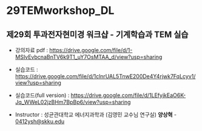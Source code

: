# 29TEMworkshop_DL
## 제29회 투과전자현미경 워크샵 - 기계학습과 TEM 실습
 
 - 강의자료 pdf : https://drive.google.com/file/d/1-MSIvEvbcnaBnTV6k9T1_uY7OsMTAA_d/view?usp=sharing

 - 실습코드 : https://drive.google.com/file/d/1clnrUAL5TnwE200De4Y4rjwk7FqLcyv1/view?usp=sharing

 - 실습코드(full version) : https://drive.google.com/file/d/1LEfyjkEaO6K-Jq_WWeL02jzBHm7BpBp6/view?usp=sharing

 - Instructor : 성균관대학교 에너지과학과 (김영민 교수님 연구실) **양상혁** - 0412ysh@skku.edu


